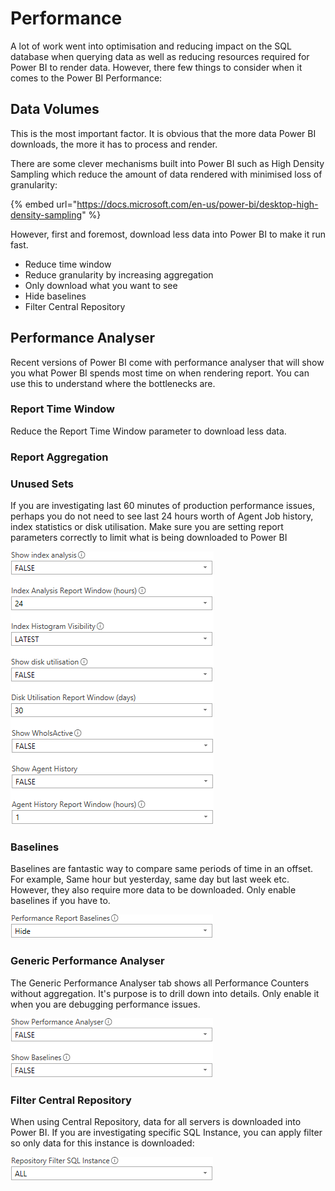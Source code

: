 # Performance

A lot of work went into optimisation and reducing impact on the SQL database when querying data as well as reducing resources required for Power BI to render data. However, there few things to consider when it comes to the Power BI Performance:

## Data Volumes

This is the most important factor. It is obvious that the more data Power BI downloads, the more it has to process and render. 

There are some clever mechanisms built into Power BI such as High Density Sampling which reduce the amount of data rendered with minimised loss of granularity:

{% embed url="https://docs.microsoft.com/en-us/power-bi/desktop-high-density-sampling" %}

However, first and foremost, download less data into Power BI to make it run fast.

* Reduce time window
* Reduce granularity by increasing aggregation
* Only download what you want to see
* Hide baselines
* Filter Central Repository

## Performance Analyser

Recent versions of Power BI come with performance analyser that will show you what Power BI spends most time on when rendering report. You can use this to understand where the bottlenecks are. 









### Report Time Window

Reduce the Report Time Window parameter to download less data.

### Report Aggregation



### Unused Sets

If you are investigating last 60 minutes of production performance issues, perhaps you do not need to see last 24 hours worth of Agent Job history, index statistics or disk utilisation. Make sure you are setting report parameters correctly to limit what is being downloaded to Power BI

![](../.gitbook/assets/image%20%2829%29.png)

### Baselines

Baselines are fantastic way to compare same periods of time in an offset. For example, Same hour but yesterday, same day but last week etc. However, they also require more data to be downloaded. Only enable baselines if you have to.

![](../.gitbook/assets/image%20%2833%29.png)

### Generic Performance Analyser

The Generic Performance Analyser tab shows all Performance Counters without aggregation. It's purpose is to drill down into details. Only enable it when you are debugging performance issues. 

![](../.gitbook/assets/image%20%2866%29.png)

### Filter Central Repository

When using Central Repository, data for all servers is downloaded into Power BI. If you are investigating specific SQL Instance, you can apply filter so only data for this instance is downloaded:

![](../.gitbook/assets/image%20%2849%29.png)

## 

